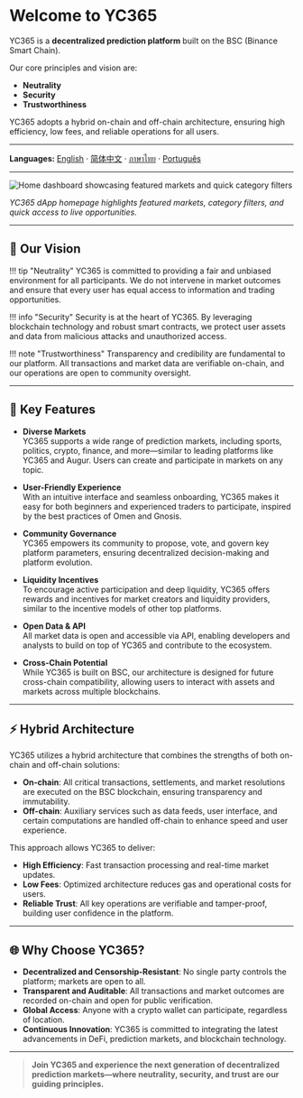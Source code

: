 # Welcome to YC365

YC365 is a **decentralized prediction platform** built on the BSC (Binance Smart Chain).

Our core principles and vision are:

- **Neutrality**
- **Security**
- **Trustworthiness**

YC365 adopts a hybrid on-chain and off-chain architecture, ensuring high efficiency, low fees, and reliable operations for all users.

---

**Languages:** [English](index.md) · [简体中文](zh/index.md) · [ภาษาไทย](th/index.md) · [Português](pt/index.md)

---

![Home dashboard showcasing featured markets and quick category filters](../img/yc365/home-dashboard.png)

*YC365 dApp homepage highlights featured markets, category filters, and quick access to live opportunities.*

---

## 🌟 Our Vision

!!! tip "Neutrality"
    YC365 is committed to providing a fair and unbiased environment for all participants. We do not intervene in market outcomes and ensure that every user has equal access to information and trading opportunities.

!!! info "Security"
    Security is at the heart of YC365. By leveraging blockchain technology and robust smart contracts, we protect user assets and data from malicious attacks and unauthorized access.

!!! note "Trustworthiness"
    Transparency and credibility are fundamental to our platform. All transactions and market data are verifiable on-chain, and our operations are open to community oversight.

---

## 🚀 Key Features

- **Diverse Markets**  
  YC365 supports a wide range of prediction markets, including sports, politics, crypto, finance, and more—similar to leading platforms like YC365 and Augur. Users can create and participate in markets on any topic.

- **User-Friendly Experience**  
  With an intuitive interface and seamless onboarding, YC365 makes it easy for both beginners and experienced traders to participate, inspired by the best practices of Omen and Gnosis.

- **Community Governance**  
  YC365 empowers its community to propose, vote, and govern key platform parameters, ensuring decentralized decision-making and platform evolution.

- **Liquidity Incentives**  
  To encourage active participation and deep liquidity, YC365 offers rewards and incentives for market creators and liquidity providers, similar to the incentive models of other top platforms.

- **Open Data & API**  
  All market data is open and accessible via API, enabling developers and analysts to build on top of YC365 and contribute to the ecosystem.

- **Cross-Chain Potential**  
  While YC365 is built on BSC, our architecture is designed for future cross-chain compatibility, allowing users to interact with assets and markets across multiple blockchains.

---

## ⚡ Hybrid Architecture

YC365 utilizes a hybrid architecture that combines the strengths of both on-chain and off-chain solutions:

- **On-chain**: All critical transactions, settlements, and market resolutions are executed on the BSC blockchain, ensuring transparency and immutability.
- **Off-chain**: Auxiliary services such as data feeds, user interface, and certain computations are handled off-chain to enhance speed and user experience.

This approach allows YC365 to deliver:

- **High Efficiency**: Fast transaction processing and real-time market updates.
- **Low Fees**: Optimized architecture reduces gas and operational costs for users.
- **Reliable Trust**: All key operations are verifiable and tamper-proof, building user confidence in the platform.

---

## 🌐 Why Choose YC365?

- **Decentralized and Censorship-Resistant**: No single party controls the platform; markets are open to all.
- **Transparent and Auditable**: All transactions and market outcomes are recorded on-chain and open for public verification.
- **Global Access**: Anyone with a crypto wallet can participate, regardless of location.
- **Continuous Innovation**: YC365 is committed to integrating the latest advancements in DeFi, prediction markets, and blockchain technology.

---

> **Join YC365 and experience the next generation of decentralized prediction markets—where neutrality, security, and trust are our guiding principles.**

